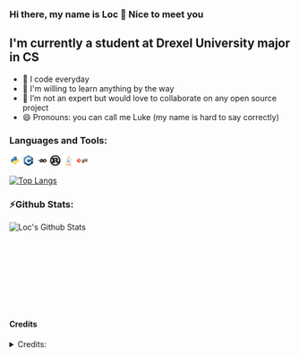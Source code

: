 ### Hi there, my name is Loc 👋 Nice to meet you

<!--
**shenlong2010/shenlong2010** is a ✨ _special_ ✨ repository because its `README.md` (this file) appears on your GitHub profile.
-->

## I'm currently a student at Drexel University major in CS

- 🔭 I code everyday
- 🌱 I'm willing to learn anything by the way
- 👯 I’m not an expert but would love to collaborate on any open source project
- 😄 Pronouns: you can call me Luke (my name is hard to say correctly)

### Languages and Tools:

<code><img height="20" src="https://raw.githubusercontent.com/github/explore/80688e429a7d4ef2fca1e82350fe8e3517d3494d/topics/python/python.png"></code>
<code><img height="20" src="https://raw.githubusercontent.com/github/explore/80688e429a7d4ef2fca1e82350fe8e3517d3494d/topics/cpp/cpp.png"></code>
<code><img height="20" src="https://raw.githubusercontent.com/github/explore/80688e429a7d4ef2fca1e82350fe8e3517d3494d/topics/go/go.png"></code>
<code><img height="20" src="https://raw.githubusercontent.com/github/explore/80688e429a7d4ef2fca1e82350fe8e3517d3494d/topics/rust/rust.png"></code>
<code><img height="20" src="https://raw.githubusercontent.com/github/explore/80688e429a7d4ef2fca1e82350fe8e3517d3494d/topics/java/java.png"></code>
<code><img height="20" src="https://raw.githubusercontent.com/github/explore/80688e429a7d4ef2fca1e82350fe8e3517d3494d/topics/git/git.png"></code>

[![Top Langs](https://github-readme-stats.vercel.app/api/top-langs/?username=shenlong3010&layout=compact)](https://github.com/shenlong3010/github-readme-stats)


### :zap:Github Stats:
<img align="left" alt="Loc's Github Stats" src="https://github-readme-stats.vercel.app/api?username=shenlong3010&show_icons=true" />
<br><br><br><br><br><br><br><br><br>

#### Credits
<details> 
  <summary> Credits: </summary>
    GitHub Readme Stats: https://github.com/anuraghazra/github-readme-stats 
</details>




